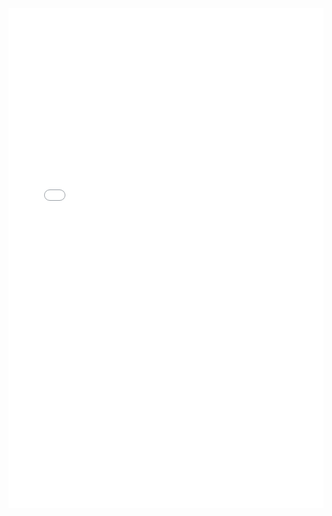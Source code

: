 <html lang="en">
<head>
    <meta charset="UTF-8">
    <meta name="viewport" content="width=device-width, initial-scale=1.0">
    <title>Temporary PDF Viewer</title>
</head>
<body>
    <embed src="your-pdf-file.pdf" width="100%" height="800px" />
</body>
</html>
